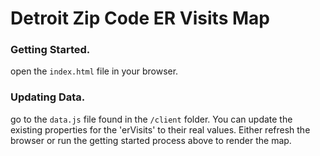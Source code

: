 # Detroit Zip Code ER Visits Map

### Getting Started. 

open the `index.html` file in your browser. 

### Updating Data. 
go to the `data.js` file found in the `/client` folder. You can update the existing properties for the 'erVisits' to their real values. Either refresh the browser or run the getting started process above to render the map. 